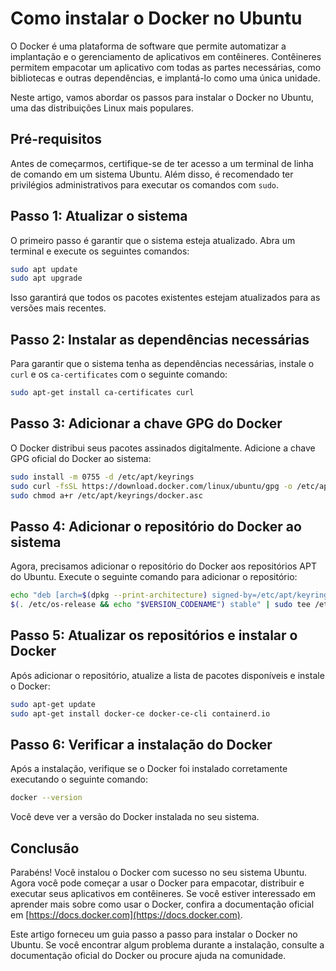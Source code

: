 # Como instalar o Docker no Ubuntu

O Docker é uma plataforma de software que permite automatizar a implantação e o gerenciamento de aplicativos em contêineres. Contêineres permitem empacotar um aplicativo com todas as partes necessárias, como bibliotecas e outras dependências, e implantá-lo como uma única unidade.

Neste artigo, vamos abordar os passos para instalar o Docker no Ubuntu, uma das distribuições Linux mais populares.

## Pré-requisitos

Antes de começarmos, certifique-se de ter acesso a um terminal de linha de comando em um sistema Ubuntu. Além disso, é recomendado ter privilégios administrativos para executar os comandos com `sudo`.

## Passo 1: Atualizar o sistema

O primeiro passo é garantir que o sistema esteja atualizado. Abra um terminal e execute os seguintes comandos:

```bash
sudo apt update
sudo apt upgrade
```

Isso garantirá que todos os pacotes existentes estejam atualizados para as versões mais recentes.

## Passo 2: Instalar as dependências necessárias

Para garantir que o sistema tenha as dependências necessárias, instale o `curl` e os `ca-certificates` com o seguinte comando:

```bash
sudo apt-get install ca-certificates curl
```

## Passo 3: Adicionar a chave GPG do Docker

O Docker distribui seus pacotes assinados digitalmente. Adicione a chave GPG oficial do Docker ao sistema:

```bash
sudo install -m 0755 -d /etc/apt/keyrings
sudo curl -fsSL https://download.docker.com/linux/ubuntu/gpg -o /etc/apt/keyrings/docker.asc
sudo chmod a+r /etc/apt/keyrings/docker.asc
```

## Passo 4: Adicionar o repositório do Docker ao sistema

Agora, precisamos adicionar o repositório do Docker aos repositórios APT do Ubuntu. Execute o seguinte comando para adicionar o repositório:

```bash
echo "deb [arch=$(dpkg --print-architecture) signed-by=/etc/apt/keyrings/docker.asc] https://download.docker.com/linux/ubuntu \
$(. /etc/os-release && echo "$VERSION_CODENAME") stable" | sudo tee /etc/apt/sources.list.d/docker.list > /dev/null
```

## Passo 5: Atualizar os repositórios e instalar o Docker

Após adicionar o repositório, atualize a lista de pacotes disponíveis e instale o Docker:

```bash
sudo apt-get update
sudo apt-get install docker-ce docker-ce-cli containerd.io
```

## Passo 6: Verificar a instalação do Docker

Após a instalação, verifique se o Docker foi instalado corretamente executando o seguinte comando:

```bash
docker --version
```

Você deve ver a versão do Docker instalada no seu sistema.

## Conclusão

Parabéns! Você instalou o Docker com sucesso no seu sistema Ubuntu. Agora você pode começar a usar o Docker para empacotar, distribuir e executar seus aplicativos em contêineres. Se você estiver interessado em aprender mais sobre como usar o Docker, confira a documentação oficial em [https://docs.docker.com](https://docs.docker.com).

Este artigo forneceu um guia passo a passo para instalar o Docker no Ubuntu. Se você encontrar algum problema durante a instalação, consulte a documentação oficial do Docker ou procure ajuda na comunidade.